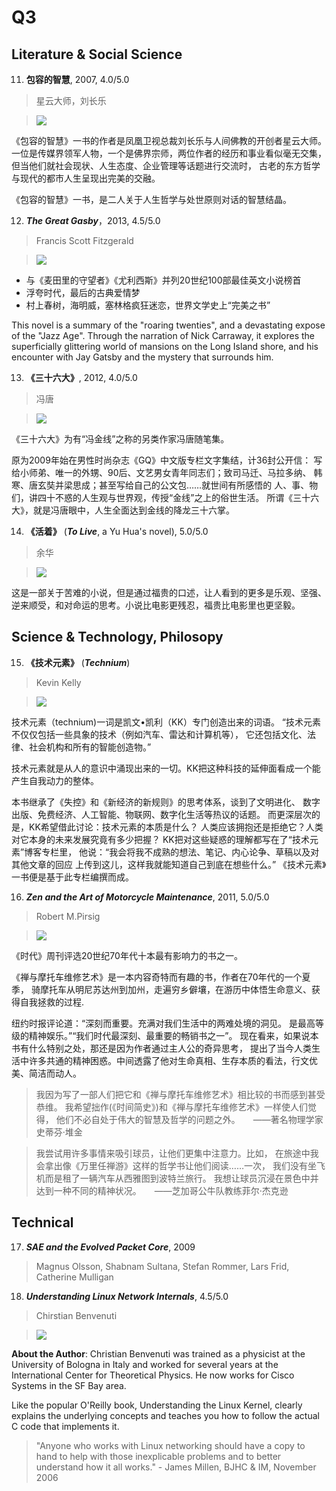 # Q3
## Literature & Social Science
11. **包容的智慧**, 2007, 4.0/5.0

  > 星云大师，刘长乐

  > ![](https://raw.githubusercontent.com/ArthurChiao/reading/master/image/zen_wisdom.jpg)

  《包容的智慧》一书的作者是凤凰卫视总裁刘长乐与人间佛教的开创者星云大师。
  一位是传媒界领军人物，一个是佛界宗师，两位作者的经历和事业看似毫无交集，
  但当他们就社会现状、人生态度、企业管理等话题进行交流时，
  古老的东方哲学与现代的都市人生呈现出完美的交融。

  《包容的智慧》一书，是二人关于人生哲学与处世原则对话的智慧结晶。


12. ***The Great Gasby***，2013, 4.5/5.0

  > Francis Scott Fitzgerald

  > ![](https://raw.githubusercontent.com/ArthurChiao/reading/master/image/great_gasby.jpg)

  * 与《麦田里的守望者》《尤利西斯》并列20世纪100部最佳英文小说榜首
  * 浮夸时代，最后的古典爱情梦
  * 村上春树，海明威，塞林格疯狂迷恋，世界文学史上“完美之书”

  This novel is a summary of the "roaring twenties", 
  and a devastating expose of the "Jazz Age". Through the narration of 
  Nick Carraway, it explores the superficially glittering world of mansions 
  on the Long Island shore, and his encounter with Jay Gatsby and the mystery
  that surrounds him.


13. **《三十六大》**, 2012, 4.0/5.0

  > 冯唐

  > ![](https://raw.githubusercontent.com/ArthurChiao/reading/master/image/36_letters.jpg)

  《三十六大》为有“冯金线”之称的另类作家冯唐随笔集。
  
  原为2009年始在男性时尚杂志《GQ》中文版专栏文字集结，计36封公开信：
  写给小师弟、唯一的外甥、90后、文艺男女青年同志们；致司马迁、马拉多纳、
  韩寒、唐玄奘并梁思成；甚至写给自己的公文包……就世间有所感悟的
  人、事、物们，讲四十不惑的人生观与世界观，传授“金线”之上的俗世生活。
  所谓《三十六大》，就是冯唐眼中，人生全面达到金线的降龙三十六掌。

14. **《活着》** (***To Live***, a Yu Hua's novel), 5.0/5.0

  > 余华

  > ![](https://raw.githubusercontent.com/ArthurChiao/reading/master/image/to_live.jpg)

  这是一部关于苦难的小说，但是通过福贵的口述，让人看到的更多是乐观、坚强、
  逆来顺受，和对命运的思考。小说比电影更残忍，福贵比电影里也更坚毅。

## Science & Technology, Philosopy
15. **《技术元素》** (***Technium***)

  > Kevin Kelly

  > ![](https://raw.githubusercontent.com/ArthurChiao/reading/master/image/technium_kk.jpg)

  技术元素（technium)一词是凯文•凯利（KK）专门创造出来的词语。
  “技术元素不仅仅包括一些具象的技术（例如汽车、雷达和计算机等），
  它还包括文化、法律、社会机构和所有的智能创造物。”
  
  技术元素就是从人的意识中涌现出来的一切。KK把这种科技的延伸面看成一个能
  产生自我动力的整体。

  本书继承了《失控》和《新经济的新规则》的思考体系，谈到了文明进化、
  数字出版、免费经济、人工智能、物联网、数字化生活等热议的话题。
  而更深层次的是，KK希望借此讨论：技术元素的本质是什么？
  人类应该拥抱还是拒绝它？人类对它本身的未来发展究竟有多少把握？
  KK把对这些疑惑的理解都写在了“技术元素”博客专栏里，
  他说：“我会将我不成熟的想法、笔记、内心论争、草稿以及对其他文章的回应
  上传到这儿，这样我就能知道自己到底在想些什么。”
  《技术元素》一书便是基于此专栏编撰而成。

16. ***Zen and the Art of Motorcycle Maintenance***, 2011, 5.0/5.0

  > Robert M.Pirsig

  > ![](https://raw.githubusercontent.com/ArthurChiao/reading/master/image/zen_and_the_art_of_motorcycle_maintanance.jpg)

  《时代》周刊评选20世纪70年代十本最有影响力的书之一。

  《禅与摩托车维修艺术》是一本内容奇特而有趣的书，作者在70年代的一个夏季，
  骑摩托车从明尼苏达州到加州，走遍穷乡僻壤，在游历中体悟生命意义、获得自我拯救的过程.

  纽约时报评论道：“深刻而重要。充满对我们生活中的两难处境的洞见。
  是最高等级的精神娱乐。”“我们时代最深刻、最重要的畅销书之一”。
  现在看来，如果说本书有什么特别之处，那还是因为作者通过主人公的奇异思考，
  提出了当今人类生活中许多共通的精神困惑。中间透露了他对生命真相、生存本质的看法，行文优美、简洁而动人。

  > 我因为写了一部人们把它和《禅与摩托车维修艺术》相比较的书而感到甚受恭维。
  我希望拙作(《时间简史》)和《禅与摩托车维修艺术》一样使人们觉得，
  他们不必自处于伟大的智慧及哲学的问题之外。　　——著名物理学家史蒂芬·堆金

  > 我尝试用许多事情来吸引球员，让他们更集中注意力。比如，
  在旅途中我会拿出像《万里任禅游》这样的哲学书让他们阅读……一次，
  我们没有坐飞机而是租了一辆汽车从西雅图到波特兰旅行。
  我想让球员沉浸在景色中并达到一种不同的精神状况。　　——芝加哥公牛队教练菲尔·杰克逊


## Technical
17. ***SAE and the Evolved Packet Core***, 2009

  > Magnus Olsson, Shabnam Sultana, Stefan Rommer, Lars Frid, Catherine Mulligan

18. ***Understanding Linux Network Internals***, 4.5/5.0

  > Chirstian Benvenuti

  > ![](https://raw.githubusercontent.com/ArthurChiao/reading/master/image/understanding_linux_network_internals.jpg)

  **About the Author**: Christian Benvenuti was trained as a physicist at
  the University of Bologna in Italy and worked for several years at the
  International Center for Theoretical Physics. 
  He now works for Cisco Systems in the SF Bay area.

  Like the popular O'Reilly book, Understanding the Linux Kernel, clearly 
  explains the underlying concepts and teaches you how to follow the actual 
  C code that implements it.

  > "Anyone who works with Linux networking should have a copy to hand to help 
  with those inexplicable problems and to better understand how it all
  works." - James Millen, BJHC & IM, November 2006

